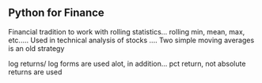 ##  Python for Finance

Financial tradition to work with rolling statistics... rolling min, mean, max, etc.....
Used in technical analysis of stocks .... Two simple moving averages is an old strategy

log returns/ log forms are used alot, in addition... pct return, not absolute returns are used 